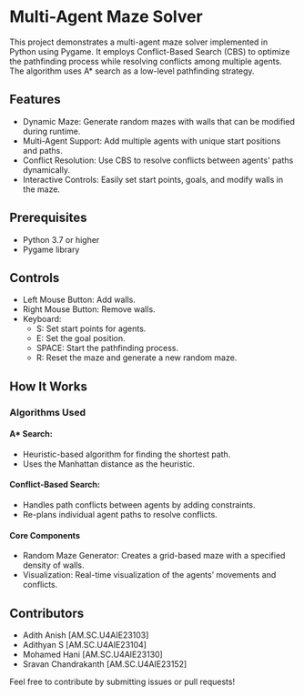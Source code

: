 # Multi-Agent Maze Solver

This project demonstrates a multi-agent maze solver implemented in Python using Pygame. 
It employs Conflict-Based Search (CBS) to optimize the pathfinding process 
while resolving conflicts among multiple agents. The algorithm uses A* search as a low-level pathfinding strategy.


## Features

- Dynamic Maze: Generate random mazes with walls that can be modified during runtime.
- Multi-Agent Support: Add multiple agents with unique start positions and paths.
- Conflict Resolution: Use CBS to resolve conflicts between agents' paths dynamically.
- Interactive Controls: Easily set start points, goals, and modify walls in the maze.


## Prerequisites

- Python 3.7 or higher
- Pygame library


## Controls

- Left Mouse Button: Add walls.
- Right Mouse Button: Remove walls.
- Keyboard:
  - S: Set start points for agents.
  - E: Set the goal position.
  - SPACE: Start the pathfinding process.
  - R: Reset the maze and generate a new random maze.


## How It Works

### Algorithms Used

#### A* Search:
- Heuristic-based algorithm for finding the shortest path.
- Uses the Manhattan distance as the heuristic.
  
#### Conflict-Based Search:
- Handles path conflicts between agents by adding constraints.
- Re-plans individual agent paths to resolve conflicts.
  
#### Core Components
- Random Maze Generator: Creates a grid-based maze with a specified density of walls.
- Visualization: Real-time visualization of the agents’ movements and conflicts.


## Contributors

- Adith Anish [AM.SC.U4AIE23103]
- Adithyan S [AM.SC.U4AIE23104]
- Mohamed Hani [AM.SC.U4AIE23130]
- Sravan Chandrakanth [AM.SC.U4AIE23152]


Feel free to contribute by submitting issues or pull requests!


